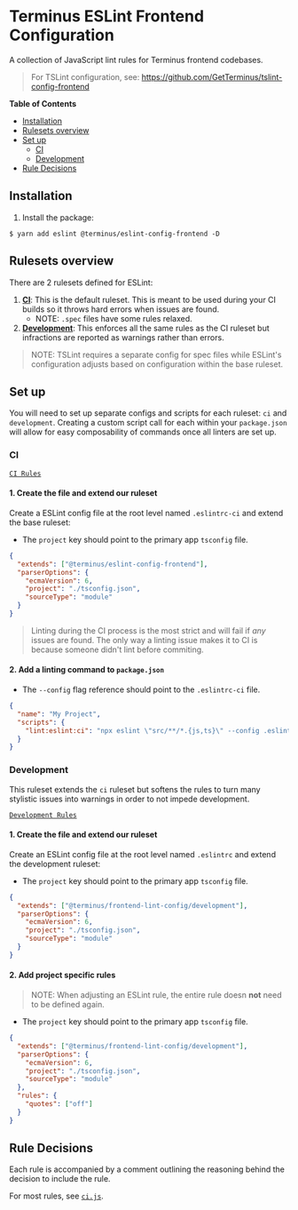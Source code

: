 <h1>Terminus ESLint Frontend Configuration</h1>

A collection of JavaScript lint rules for Terminus frontend codebases.

> For TSLint configuration, see: https://github.com/GetTerminus/tslint-config-frontend


<!-- START doctoc generated TOC please keep comment here to allow auto update -->
<!-- DON'T EDIT THIS SECTION, INSTEAD RE-RUN doctoc TO UPDATE -->
**Table of Contents**

- [Installation](#installation)
- [Rulesets overview](#rulesets-overview)
- [Set up](#set-up)
  - [CI](#ci)
  - [Development](#development)
- [Rule Decisions](#rule-decisions)

<!-- END doctoc generated TOC please keep comment here to allow auto update -->


## Installation

1. Install the package:

```
$ yarn add eslint @terminus/eslint-config-frontend -D
```


## Rulesets overview

There are 2 rulesets defined for ESLint:

1. **[CI](#CI)**: This is the default ruleset. This is meant to be used during your CI builds so it throws hard errors when issues are
   found.
    - NOTE: `.spec` files have some rules relaxed.
2. **[Development](#Development)**: This enforces all the same rules as the CI ruleset but infractions are reported as warnings rather than
   errors.

> NOTE: TSLint requires a separate config for spec files while ESLint's configuration adjusts based on configuration within the base
> ruleset.


## Set up

You will need to set up separate configs and scripts for each ruleset: `ci` and `development`. Creating a custom script call for each within
your `package.json` will allow for easy composability of commands once all linters are set up.

### CI

[`CI Rules`](./ci.js)

#### 1. Create the file and extend our ruleset

Create a ESLint config file at the root level named `.eslintrc-ci` and extend the base ruleset:

- The `project` key should point to the primary app `tsconfig` file.

```json
{
  "extends": ["@terminus/eslint-config-frontend"],
  "parserOptions": {
    "ecmaVersion": 6,
    "project": "./tsconfig.json",
    "sourceType": "module"
  }
}
```

> Linting during the CI process is the most strict and will fail if _any_ issues are found. The only way a linting issue makes it to CI is
> because someone didn't lint before commiting.

#### 2. Add a linting command to `package.json`

- The `--config` flag reference should point to the `.eslintrc-ci` file.

```json
{
  "name": "My Project",
  "scripts": {
    "lint:eslint:ci": "npx eslint \"src/**/*.{js,ts}\" --config .eslintrc-ci"
  }
}
```


### Development

This ruleset extends the `ci` ruleset but softens the rules to turn many stylistic issues into warnings in order to not impede development.

[`Development Rules`](./development.js)

#### 1. Create the file and extend our ruleset

Create an ESLint config file at the root level named `.eslintrc` and extend the development ruleset:

- The `project` key should point to the primary app `tsconfig` file.

```json
{
  "extends": ["@terminus/frontend-lint-config/development"],
  "parserOptions": {
    "ecmaVersion": 6,
    "project": "./tsconfig.json",
    "sourceType": "module"
  }
}
```

#### 2. Add project specific rules

> NOTE: When adjusting an ESLint rule, the entire rule doesn **not** need to be defined again.

- The `project` key should point to the primary app `tsconfig` file.

```json
{
  "extends": ["@terminus/frontend-lint-config/development"],
  "parserOptions": {
    "ecmaVersion": 6,
    "project": "./tsconfig.json",
    "sourceType": "module"
  },
  "rules": {
    "quotes": ["off"]
  }
}
```


## Rule Decisions

Each rule is accompanied by a comment outlining the reasoning behind the decision to include the rule.

For most rules, see [`ci.js`](./ci.js).
